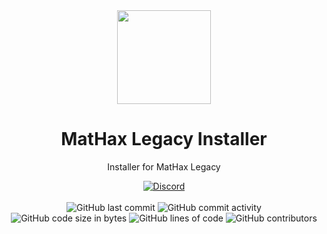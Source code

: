 <div align="center">
  <img src="https://mathaxclient.xyz/resources/images/icons/icon.png" width="150" height="150">
</div>

<h1 align="center">
  MatHax Legacy Installer
</h1>

<p align="center">
    Installer for MatHax Legacy
</p>

<div align="center">
    <a href="https://mathaxclient.xyz/Discord"><img src="https://img.shields.io/discord/823286525402939402?logo=discord" alt="Discord"/></a>
    <br><br>
    <img src="https://img.shields.io/github/last-commit/MatHax/Legacy-Installer" alt="GitHub last commit"/>
    <img src="https://img.shields.io/github/commit-activity/w/MatHax/Legacy-Installer" alt="GitHub commit activity"/>
    <br>
    <img src="https://img.shields.io/github/languages/code-size/MatHax/Legacy-Installer" alt="GitHub code size in bytes"/>
    <img src="https://tokei.rs/b1/github/MatHax/Legacy-Installer" alt="GitHub lines of code"/>
    <img src="https://img.shields.io/github/contributors/MatHax/Legacy-Installer" alt="GitHub contributors"/>
</div>
